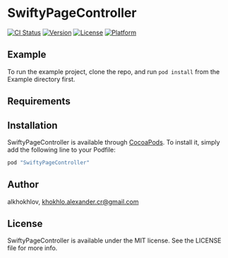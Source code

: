 # SwiftyPageController

[![CI Status](http://img.shields.io/travis/alkhokhlov/SwiftyPageController.svg?style=flat)](https://travis-ci.org/alkhokhlov/SwiftyPageController)
[![Version](https://img.shields.io/cocoapods/v/SwiftyPageController.svg?style=flat)](http://cocoapods.org/pods/SwiftyPageController)
[![License](https://img.shields.io/cocoapods/l/SwiftyPageController.svg?style=flat)](http://cocoapods.org/pods/SwiftyPageController)
[![Platform](https://img.shields.io/cocoapods/p/SwiftyPageController.svg?style=flat)](http://cocoapods.org/pods/SwiftyPageController)

## Example

To run the example project, clone the repo, and run `pod install` from the Example directory first.

## Requirements

## Installation

SwiftyPageController is available through [CocoaPods](http://cocoapods.org). To install
it, simply add the following line to your Podfile:

```ruby
pod "SwiftyPageController"
```

## Author

alkhokhlov, khokhlo.alexander.cr@gmail.com

## License

SwiftyPageController is available under the MIT license. See the LICENSE file for more info.
